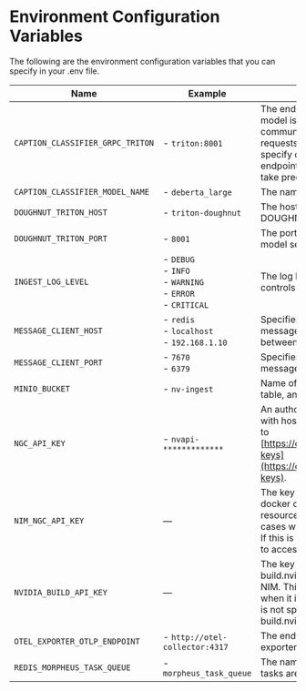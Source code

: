 # Environment Configuration Variables

The following are the environment configuration variables that you can specify in your .env file.


| Name                             | Example                        | Description                                                           |
|----------------------------------|--------------------------------|-----------------------------------------------------------------------|
| `CAPTION_CLASSIFIER_GRPC_TRITON` | - `triton:8001` <br/>                                      | The endpoint where the caption classifier model is hosted using gRPC for communication. This is used to send requests for caption classification. You must specify only ONE of an http or gRPC endpoint. If both are specified gRPC will take precedence. |
| `CAPTION_CLASSIFIER_MODEL_NAME`  | - `deberta_large` <br/>                                    | The name of the caption classifier model. |
| `DOUGHNUT_TRITON_HOST`           | - `triton-doughnut` <br/>                                  | The hostname or IP address of the DOUGHNUT model service. |
| `DOUGHNUT_TRITON_PORT`           | - `8001` <br/>                                             | The port number on which the DOUGHNUT model service is listening. |
| `INGEST_LOG_LEVEL`               | - `DEBUG` <br/> - `INFO` <br/> - `WARNING` <br/> - `ERROR` <br/> - `CRITICAL` <br/> | The log level for the ingest service, which controls the verbosity of the logging output. |
| `MESSAGE_CLIENT_HOST`            | - `redis` <br/> - `localhost` <br/> - `192.168.1.10` <br/> | Specifies the hostname or IP address of the message broker used for communication between services. |
| `MESSAGE_CLIENT_PORT`            | - `7670` <br/> - `6379` <br/>                              | Specifies the port number on which the message broker is listening. |
| `MINIO_BUCKET`                   | - `nv-ingest` <br/>                                        | Name of MinIO bucket, used to store image, table, and chart extractions. |
| `NGC_API_KEY`                    | - `nvapi-*************` <br/>                              | An authorized NGC API key, used to interact with hosted NIMs. To create an NGC key, go to [https://org.ngc.nvidia.com/setup/personal-keys](https://org.ngc.nvidia.com/setup/personal-keys). |
| `NIM_NGC_API_KEY`                | —                                                          | The key that NIM microservices inside docker containers use to access NGC resources. This is necessary only in some cases when it is different from `NGC_API_KEY`. If this is not specified, `NGC_API_KEY` is used to access NGC resources. |
| `NVIDIA_BUILD_API_KEY`           | —                                                          | The key to access NIMs that are hosted on build.nvidia.com instead of a self-hosted NIM. This is necessary only in some cases when it is different from `NGC_API_KEY`. If this is not specified, `NGC_API_KEY` is used for build.nvidia.com. |
| `OTEL_EXPORTER_OTLP_ENDPOINT`    | - `http://otel-collector:4317` <br/>                       | The endpoint for the OpenTelemetry exporter, used for sending telemetry data. |
| `REDIS_MORPHEUS_TASK_QUEUE`      | - `morpheus_task_queue` <br/>                              | The name of the task queue in Redis where tasks are stored and processed. |
